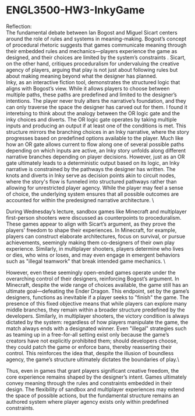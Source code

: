 # ENGL3500-HW3-InkyGame
Reflection: \
The fundamental debate between Ian Bogost and Miguel Sicart centers around the role of rules and systems in meaning-making. Bogost’s concept of procedural rhetoric suggests that games communicate meaning through their embedded rules and mechanics—players experience the game as designed, and their choices are limited by the system’s constraints​
. Sicart, on the other hand, critiques proceduralism for undervaluing the creative agency of players, arguing that play is not just about following rules but about making meaning beyond what the designer has planned​. \
Inky, as an interactive fiction tool, demonstrates the structured logic that aligns with Bogost’s view. While it allows players to choose between multiple paths, these paths are predefined and limited to the designer’s intentions. The player never truly alters the narrative’s foundation, and they can only traverse the space the designer has carved out for them. I found it interetsing to think about the analogy between the OR logic gate and the inky choices and diverts. The OR logic gate operates by taking multiple inputs and producing an output if at least one of the conditions is met. This structure mirrors the branching choices in an Inky narrative, where the story progresses based on predefined options available to the player. Much like how an OR gate allows current to flow along one of several possible paths depending on which inputs are active, an Inky story unfolds along different narrative branches depending on player decisions. However, just as an OR gate ultimately leads to a deterministic output based on its logic, an Inky narrative is constrained by the pathways the designer has written. The knots and diverts in Inky serve as decision points akin to circuit nodes, where the story's flow is funneled into structured pathways rather than allowing for unrestricted player agency. While the player may feel a sense of choice, the underlying system ensures that all possible outcomes are accounted for within the predesigned narrative architecture. \

During Wednesday’s lecture, sandbox games like Minecraft and multiplayer first-person shooters were discussed as counterpoints to proceduralism. These games appear to align with Sicart’s argument, as they prove the players' freedom to shape their experiences. In Minecraft, for example, players can construct elaborate architectures, focus on survival, or pursue achievements, seemingly making them co-designers of their own play experience. Similarly, in multiplayer shooters, players determine who lives or dies, who wins or loses, and may even engage in emergent behaviors such as "illegal teamwork" that break intended game mechanics. \

However, even these seemingly open-ended games operate under the overarching control of their designers, reinforcing Bogost’s argument. In Minecraft, despite the wide range of choices available, the game still has an ultimate goal—defeating the Ender Dragon. This endpoint, set by the game’s designers, functions as inevitable if a player seeks to "finish" the game. The presence of this fixed objective means that while players can explore many middle branches, they remain within a broader structure predefined by the developers. Similarly, in multiplayer shooters, the victory condition is always dictated by the system: regardless of how players manipulate the game, the match always ends with a designated winner. Even "illegal" strategies such as teaming up in a free-for-all setting exist only because the game’s creators have not explicitly prohibited them; should developers choose, they could patch the game or enforce bans, thereby reasserting their control. This reinforces the idea that, despite the illusion of boundless agency, the game’s structure ultimately dictates the boundaries of play.\

Thus, even in games that grant players significant creative freedom, the core experience remains shaped by the designer’s intent. Games ultimately convey meaning through the rules and constraints embedded in their design. The flexibility of sandbox and multiplayer experiences may extend the space of possible actions, but the fundamental structure remains an authored system where player agency exists only within predefined constraints.

